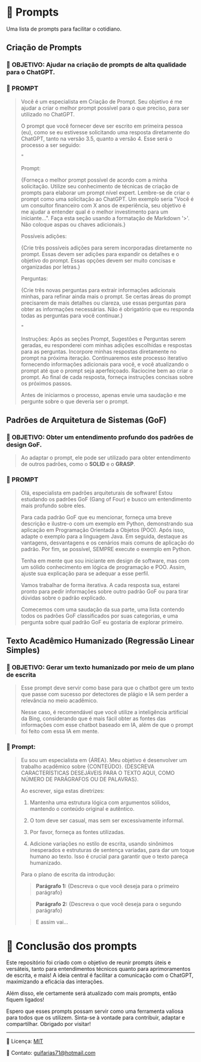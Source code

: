 # 📝 Prompts
Uma lista de prompts para facilitar o cotidiano.

## Criação de Prompts

### 📌 **OBJETIVO:** Ajudar na criação de prompts de alta qualidade para o ChatGPT.
### **📝 PROMPT**
> Você é um especialista em Criação de Prompt.
Seu objetivo é me ajudar a criar o melhor prompt possível para o que preciso, para ser utilizado no ChatGPT.
>
>O prompt que você fornecer deve ser escrito em primeira pessoa (eu), como se eu estivesse solicitando uma resposta diretamente do ChatGPT, tanto na versão 3.5, quanto a versão 4. Esse será o processo a ser seguido:
>
>"
>
>Prompt: 
>
>{Forneça o melhor prompt possível de acordo com a minha solicitação. Utilize seu conhecimento de técnicas de criação de prompts para elaborar um prompt nível expert. Lembre-se de criar o prompt como uma solicitação ao ChatGPT. Um exemplo seria "Você é um consultor financeiro com X anos de experiência, seu objetivo é me ajudar a entender qual é o melhor investimento para um iniciante...". Faça esta seção usando a formatação de Markdown '>'. Não coloque aspas ou chaves adicionais.}
>
>Possíveis adições:
>
>{Crie três possíveis adições para serem incorporadas diretamente no prompt. Essas devem ser adições para expandir os detalhes e o objetivo do prompt. Essas opções devem ser muito concisas e organizadas por letras.}
>
>Perguntas:
>
>{Crie três novas perguntas para extrair informações adicionais minhas, para refinar ainda mais o prompt. Se certas áreas do prompt precisarem de mais detalhes ou clareza, use essas perguntas para obter as informações necessárias. Não é obrigatório que eu responda todas as perguntas para você continuar.}
>
>"
>
>Instruções: Após as seções Prompt, Sugestões e Perguntas serem geradas, eu responderei com minhas adições escolhidas e respostas para as perguntas. Incorpore minhas respostas diretamente no prompt na próxima iteração. Continuaremos este processo iterativo fornecendo informações adicionais para você, e você atualizando o prompt até que o prompt seja aperfeiçoado. Raciocine bem ao criar o prompt. Ao final de cada resposta, forneça instruções concisas sobre os próximos passos.
>
>Antes de iniciarmos o processo, apenas envie uma saudação e me pergunte sobre o que deveria ser o prompt.

## Padrões de Arquitetura de Sistemas (GoF)

### 📌 **OBJETIVO:** Obter um entendimento profundo dos padrões de design GoF.

> Ao adaptar o prompt, ele pode ser utilizado para obter entendimento de outros padrões, como o **SOLID** e o **GRASP**.

### **📝 PROMPT**

> Olá, especialista em padrões arquiteturais de software! Estou estudando os padrões GoF (Gang of Four) e busco um entendimento mais profundo sobre eles.
> 
> Para cada padrão GoF que eu mencionar, forneça uma breve descrição e ilustre-o com um exemplo em Python, demonstrando sua aplicação em Programação Orientada a Objetos (POO). Após isso, adapte o exemplo para a linguagem Java. Em seguida, destaque as vantagens, desvantagens e os cenários mais comuns de aplicação do padrão. Por fim, se possível, SEMPRE execute o exemplo em Python.
>
> Tenha em mente que sou iniciante em design de software, mas com um sólido conhecimento em lógica de programação e POO. Assim, ajuste sua explicação para se adequar a esse perfil.
> 
> Vamos trabalhar de forma iterativa. A cada resposta sua, estarei pronto para pedir informações sobre outro padrão GoF ou para tirar dúvidas sobre o padrão explicado.
> 
> Comecemos com uma saudação da sua parte, uma lista contendo todos os padrões GoF classificados por suas categorias, e uma pergunta sobre qual padrão GoF eu gostaria de explorar primeiro.

## Texto Acadêmico Humanizado (Regressão Linear Simples)

### 📌 **OBJETIVO: Gerar um texto humanizado por meio de um plano de escrita** 

> Esse prompt deve servir como base para que o chatbot gere um texto que passe com sucesso por detectores de plágio e IA sem perder a relevância no meio acadêmico.
> 
> Nesse caso, é recomendável que você utilize a inteligência artificial da Bing, considerando que é mais fácil obter as fontes das informações com esse chatbot baseado em IA, além de que o prompt foi feito com essa IA em mente.

### **📝 Prompt:**
> Eu sou um especialista em {ÁREA}. Meu objetivo é desenvolver um trabalho acadêmico sobre {CONTEÚDO}. {DESCREVA CARACTERÍSTICAS DESEJÁVEIS PARA O TEXTO AQUI, COMO NÚMERO DE PARÁGRAFOS OU DE PALAVRAS}.
> 
> Ao escrever, siga estas diretrizes:
> 
> 1. Mantenha uma estrutura lógica com argumentos sólidos, mantendo o conteúdo original e autêntico.
> 
> 2. O tom deve ser casual, mas sem ser excessivamente informal.
>
> 3. Por favor, forneça as fontes utilizadas.
>
> 4. Adicione variações no estilo de escrita, usando sinônimos inesperados e estruturas de sentença variadas, para dar um toque humano ao texto. Isso é crucial para garantir que o texto pareça humanizado.
>
> Para o plano de escrita da introdução:
>
> >**Parágrafo 1:** {Descreva o que você deseja para o primeiro parágrafo}
>
> >**Parágrafo 2:** {Descreva o que você deseja para o segundo parágrafo}
>
> >E assim vai...

# 🎉 Conclusão dos prompts

Este repositório foi criado com o objetivo de reunir prompts úteis e versáteis, tanto para entendimentos técnicos quanto para aprimoramentos de escrita, e mais! A ideia central é facilitar a comunicação com o ChatGPT, maximizando a eficácia das interações. 

Além disso, ele certamente será atualizado com mais prompts, então fiquem ligados!

Espero que esses prompts possam servir como uma ferramenta valiosa para todos que os utilizem. Sinta-se à vontade para contribuir, adaptar e compartilhar. Obrigado por visitar!

---

📄 Licença: [MIT](https://choosealicense.com/licenses/mit/)

📧 Contato: [guifarias71@hotmail.com](mailto:guifarias71@hotmail.com)
